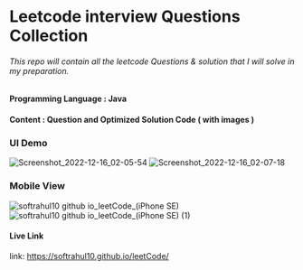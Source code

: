 # Leetcode interview Questions Collection 
###### This repo will contain all the leetcode Questions & solution that I will solve in my preparation. 
#### Programming Language : Java 
#### Content : Question and Optimized Solution Code  ( with images )

### UI Demo 

![Screenshot_2022-12-16_02-05-54](https://user-images.githubusercontent.com/116769878/207963220-2d120eb4-75b4-428b-af04-267b83e459cf.png)
![Screenshot_2022-12-16_02-07-18](https://user-images.githubusercontent.com/116769878/207963280-6619ca79-bc1e-41a1-bb9a-58c4ccacc638.png)

### Mobile View
![softrahul10 github io_leetCode_(iPhone SE)](https://user-images.githubusercontent.com/116769878/207963589-cb6cccb0-96fc-4b28-aa65-131521fdea55.png)
![softrahul10 github io_leetCode_(iPhone SE) (1)](https://user-images.githubusercontent.com/116769878/207963606-bd9aec8d-853b-4030-b819-3dd94047047a.png)




####  Live Link
link: https://softrahul10.github.io/leetCode/
